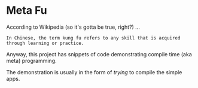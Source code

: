 # Meta Fu
According to Wikipedia (so it's gotta be true, right?) ...
```quote
In Chinese, the term kung fu refers to any skill that is acquired through learning or practice.
```

Anyway, this project has snippets of code demonstrating compile time (aka meta) programming.

The demonstration is usually in the form of _trying_ to compile the simple apps.  